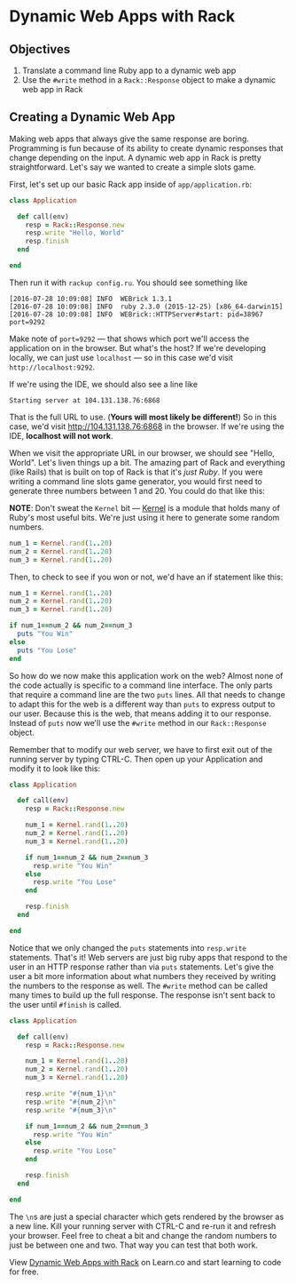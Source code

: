 # Dynamic Web Apps with Rack

## Objectives

1. Translate a command line Ruby app to a dynamic web app
2. Use the `#write` method in a `Rack::Response` object to make a dynamic web app in Rack

## Creating a Dynamic Web App

Making web apps that always give the same response are boring. Programming is fun because of its ability to create dynamic responses that change depending on the input. A dynamic web app in Rack is pretty straightforward. Let's say we wanted to create a simple slots game.

First, let's set up our basic Rack app inside of `app/application.rb`:

```ruby
class Application

  def call(env)
    resp = Rack::Response.new
    resp.write "Hello, World"
    resp.finish 
  end

end
```

Then run it with `rackup config.ru`. You should see something like

```shell
[2016-07-28 10:09:08] INFO  WEBrick 1.3.1
[2016-07-28 10:09:08] INFO  ruby 2.3.0 (2015-12-25) [x86_64-darwin15]
[2016-07-28 10:09:08] INFO  WEBrick::HTTPServer#start: pid=38967 port=9292
```

Make note of `port=9292` — that shows which port we'll access the application on
in the browser. But what's the host? If we're developing locally, we can just
use `localhost` — so in this case we'd visit `http://localhost:9292`.

If we're using the IDE, we should also see a line like

```shell
Starting server at 104.131.138.76:6868
```

That is the full URL to use. (**Yours will most likely be different!**) So in
this case, we'd visit http://104.131.138.76:6868 in the browser. If we're using
the IDE, **localhost will not work**.

When we visit the appropriate URL in our browser, we should see "Hello, World".
Let's liven things up a bit. The amazing part of Rack and everything (like
Rails) that is built on top of Rack is that it's *just Ruby*. If you were
writing a command line slots game generator, you would first need to generate
three numbers between 1 and 20. You could do that like this:

**NOTE**: Don't sweat the `Kernel` bit — [Kernel](http://ruby-doc.org/core-2.3.0/Kernel.html)
is a module that holds many of Ruby's most useful bits. We're just using it here
to generate some random numbers.

```ruby
num_1 = Kernel.rand(1..20)
num_2 = Kernel.rand(1..20)
num_3 = Kernel.rand(1..20)
```

Then, to check to see if you won or not, we'd have an if statement like this:

```ruby
num_1 = Kernel.rand(1..20)
num_2 = Kernel.rand(1..20)
num_3 = Kernel.rand(1..20)

if num_1==num_2 && num_2==num_3
  puts "You Win"
else
  puts "You Lose"
end
```

So how do we now make this application work on the web? Almost none of the code actually is specific to a command line interface. The only parts that require a command line are the two `puts` lines. All that needs to change to adapt this for the web is a different way than `puts` to express output to our user. Because this is the web, that means adding it to our response. Instead of `puts` now we'll use the `#write` method in our `Rack::Response` object.

Remember that to modify our web server, we have to first exit out of the running server by typing CTRL-C. Then open up your Application and modify it to look like this:

```ruby
class Application

  def call(env)
    resp = Rack::Response.new

    num_1 = Kernel.rand(1..20)
    num_2 = Kernel.rand(1..20)
    num_3 = Kernel.rand(1..20)

    if num_1==num_2 && num_2==num_3
      resp.write "You Win"
    else
      resp.write "You Lose"
    end

    resp.finish
  end

end
```

Notice that we only changed the `puts` statements into `resp.write` statements. That's it! Web servers are just big ruby apps that respond to the user in an HTTP response rather than via `puts` statements. Let's give the user a bit more information about what numbers they received by writing the numbers to the response as well. The `#write` method can be called many times to build up the full response. The response isn't sent back to the user until `#finish` is called.

```ruby
class Application

  def call(env)
    resp = Rack::Response.new

    num_1 = Kernel.rand(1..20)
    num_2 = Kernel.rand(1..20)
    num_3 = Kernel.rand(1..20)

    resp.write "#{num_1}\n"
    resp.write "#{num_2}\n"
    resp.write "#{num_3}\n"

    if num_1==num_2 && num_2==num_3
      resp.write "You Win"
    else
      resp.write "You Lose"
    end

    resp.finish
  end

end
```

The `\n`s are just a special character which gets rendered by the browser as a new line. Kill your running server with CTRL-C and re-run it and refresh your browser. Feel free to cheat a bit and change the random numbers to just be between one and two. That way you can test that both work.

<p data-visibility='hidden'>View <a href='https://learn.co/lessons/rack-dynamic-web-apps' title='Dynamic Web Apps with Rack'>Dynamic Web Apps with Rack</a> on Learn.co and start learning to code for free.</p>
